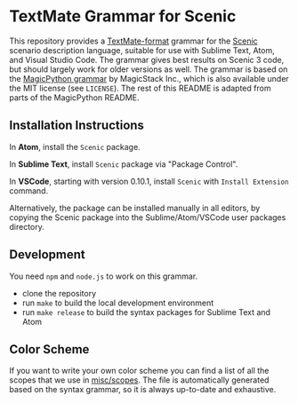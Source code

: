 # TextMate Grammar for Scenic

This repository provides a [TextMate-format](https://macromates.com/manual/en/language_grammars) grammar for the [Scenic](https://scenic-lang.readthedocs.io/) scenario description language, suitable for use with Sublime Text, Atom, and Visual Studio Code.
The grammar gives best results on Scenic 3 code, but should largely work for older versions as well.
The grammar is based on the [MagicPython grammar](https://github.com/MagicStack/MagicPython) by MagicStack Inc., which is also available under the MIT license (see `LICENSE`).
The rest of this README is adapted from parts of the MagicPython README.

## Installation Instructions

In **Atom**, install the `Scenic` package.

In **Sublime Text**, install `Scenic` package via "Package Control".

In **VSCode**, starting with version 0.10.1, install `Scenic` with
`Install Extension` command.

Alternatively, the package can be installed manually in all editors, by copying the Scenic package into the Sublime/Atom/VSCode user packages directory.

## Development

You need `npm` and `node.js` to work on this grammar.

- clone the repository
- run `make` to build the local development environment
- run `make release` to build the syntax packages for Sublime Text and Atom

## Color Scheme

If you want to write your own color scheme you can
find a list of all the scopes that we use in
[misc/scopes](misc/scopes). The file is automatically generated based
on the syntax grammar, so it is always up-to-date and exhaustive.
